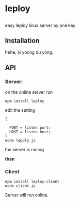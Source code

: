 # leploy
##
easy leploy linux server by one key


## Installation
hehe, ai yoong bu yong.

## API

### Server: ###
on the online server run 

	npm install leploy
	
edit the setting


	{
		
	  PORT = listen port;
	  HOST = listen host;
	}
	node lepoly.js


the server is runing

**then**
### Client ###
	npm install leploy-client
	node client.js

Server will run online.
